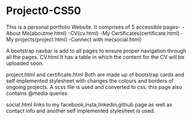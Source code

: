 # Project0-CS50
This is a personal portfolio Website.
It comprises of 5 accessible pages-
-About Me(aboutme.html)
-CV(cv.html)
-My Certificates(certificate.html)
-My projects(project.html)
-Connect with me(social.html)

A bootstrap navbar is add to all pages to ensure proper navigation through all the pages.
CV.html
It has a table in which the content for the CV will be uploaded soon.

project.html and certificate.html
Both are made up of bootstrap cards and self implemented stylesheet with changes the colours and borders of ongoing projects.
A scss file is used and converted to css.
this page also contains @media queries

social.html
links to my facebook,insta,linkedin,github page as well as contact info and another self implemented stylesheet is used.
